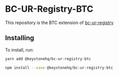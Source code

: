 # BC-UR-Registry-BTC

This repository is the BTC extension of [bc-ur-registry](https://github.com/KeystoneHQ/ur-registry)

## Installing

To install, run:

```bash
yarn add @keystonehq/bc-ur-registry-btc
```

```bash
npm install --save @keystonehq/bc-ur-registry-btc
```
